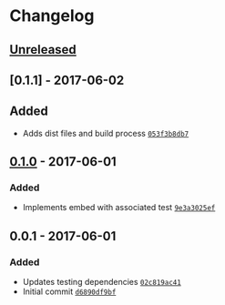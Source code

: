 # Changelog

## [Unreleased]

## [0.1.1] - 2017-06-02

## Added
- Adds dist files and build process [`053f3b8db7`](https://github.com/coconutcalendar/coconut-embed-js/commit/053f3b8db7) 

## [0.1.0] - 2017-06-01

### Added
- Implements embed with associated test [`9e3a3025ef`](https://github.com/coconutcalendar/coconut-embed-js/commit/9e3a3025ef)

## 0.0.1 - 2017-06-01

### Added
- Updates testing dependencies [`02c819ac41`](https://github.com/coconutcalendar/coconut-embed-js/commit/02c819ac41) 
- Initial commit [`d6890df9bf`](https://github.com/coconutcalendar/coconut-embed-js/commit/d6890df9bf) 

[Unreleased]: https://github.com/coconutcraig/laravel-postmark/compare/0.1.0...HEAD
[0.1.0]: https://github.com/coconutcraig/laravel-postmark/compare/0.0.1...0.1.0